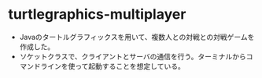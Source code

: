 # turtlegraphics-multiplayer

- Javaのタートルグラフィックスを用いて、複数人との対戦との対戦ゲームを作成した。
- ソケットクラスで、クライアントとサーバの通信を行う。ターミナルからコマンドラインを使って起動することを想定している。
